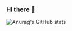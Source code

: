 ### Hi there 👋
![Anurag's GitHub stats](https://github-readme-stats.vercel.app/api?username=GreenTea15&show_icons=true&theme=radical)

